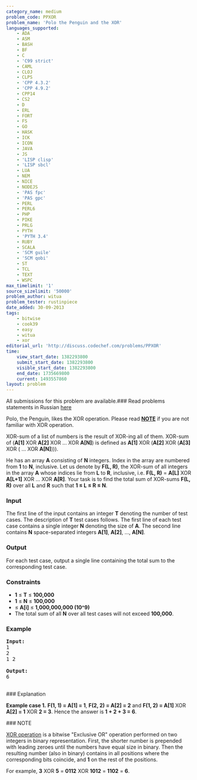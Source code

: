 ```yaml
---
category_name: medium
problem_code: PPXOR
problem_name: 'Polo the Penguin and the XOR'
languages_supported:
    - ADA
    - ASM
    - BASH
    - BF
    - C
    - 'C99 strict'
    - CAML
    - CLOJ
    - CLPS
    - 'CPP 4.3.2'
    - 'CPP 4.9.2'
    - CPP14
    - CS2
    - D
    - ERL
    - FORT
    - FS
    - GO
    - HASK
    - ICK
    - ICON
    - JAVA
    - JS
    - 'LISP clisp'
    - 'LISP sbcl'
    - LUA
    - NEM
    - NICE
    - NODEJS
    - 'PAS fpc'
    - 'PAS gpc'
    - PERL
    - PERL6
    - PHP
    - PIKE
    - PRLG
    - PYTH
    - 'PYTH 3.4'
    - RUBY
    - SCALA
    - 'SCM guile'
    - 'SCM qobi'
    - ST
    - TCL
    - TEXT
    - WSPC
max_timelimit: '1'
source_sizelimit: '50000'
problem_author: witua
problem_tester: rustinpiece
date_added: 30-09-2013
tags:
    - bitwise
    - cook39
    - easy
    - witua
    - xor
editorial_url: 'http://discuss.codechef.com/problems/PPXOR'
time:
    view_start_date: 1382293800
    submit_start_date: 1382293800
    visible_start_date: 1382293800
    end_date: 1735669800
    current: 1493557860
layout: problem
---
```

All submissions for this problem are available.###  Read problems statements in Russian [here](http://www.codechef.com/download/translated/COOK39/russian/PPXOR.pdf)

Polo, the Penguin, likes the XOR operation. Please read [**NOTE**](#NOTE) if you are not familiar with XOR operation.

XOR-sum of a list of numbers is the result of XOR-ing all of them. XOR-sum of (**A\[1\]** XOR **A\[2\]** XOR ... XOR **A\[N\]**) is defined as **A\[1\]** XOR (**A\[2\]** XOR (**A\[3\]** XOR ( ... XOR **A\[N\]**))).

He has an array **A** consisting of **N** integers. Index in the array are numbered from **1** to **N**, inclusive. Let us denote by **F(L, R)**, the XOR-sum of all integers in the array **A** whose indices lie from **L** to **R**, inclusive, i.e. **F(L, R)** = **A\[L\]** XOR **A\[L+1\]** XOR ... XOR **A\[R\]**. Your task is to find the total sum of XOR-sums **F(L, R)** over all **L** and **R** such that **1 ≤ L ≤ R ≤ N**.

### Input

The first line of the input contains an integer **T** denoting the number of test cases. The description of **T** test cases follows. The first line of each test case contains a single integer **N** denoting the size of **A**. The second line contains **N** space-separated integers **A\[1\]**, **A\[2\]**, ..., **A\[N\]**.

### Output

For each test case, output a single line containing the total sum to the corresponding test case.

### Constraints

- **1** ≤ **T** ≤ **100,000**
- **1** ≤ **N** ≤ **100,000**
- ≤ **A\[i\]** ≤ **1,000,000,000 (10^9)**
- The total sum of all **N** over all test cases will not exceed **100,000**.

### Example

<pre><b>Input:</b>
1
2
1 2

<b>Output:</b>
6

</pre>### Explanation
**Example case 1.** **F(1, 1) = A\[1\] = 1**, **F(2, 2) = A\[2\] = 2** and **F(1, 2) = A\[1\]** XOR **A\[2\] = 1** XOR **2 = 3**. Hence the answer is **1 + 2 + 3 = 6**.

<a name="NOTE">
### NOTE

</a>

[XOR operation](http://en.wikipedia.org/wiki/Exclusive_or) is a bitwise "Exclusive OR" operation performed on two integers in binary representation. First, the shorter number is prepended with leading zeroes until the numbers have equal size in binary. Then the resulting number (also in binary) contains  in all positions where the corresponding bits coincide, and **1** on the rest of the positions.

 For example, **3** XOR **5** = **0112** XOR **1012** = **1102** = **6**.
